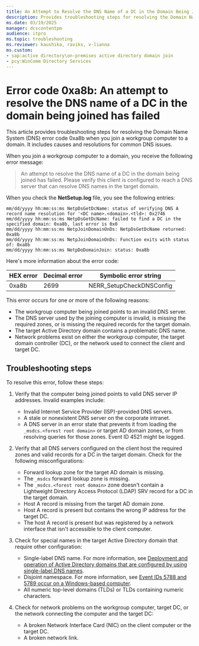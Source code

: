 ```yaml
---
title: An Attempt to Resolve the DNS Name of a DC in the Domain Being Joined Has Failed
description: Provides troubleshooting steps for resolving the Domain Name System (DNS) error code 0xa8b when you join a workgroup computer to a domain.
ms.date: 03/19/2025
manager: dcscontentpm
audience: itpro
ms.topic: troubleshooting
ms.reviewer: kaushika, raviks, v-lianna
ms.custom:
- sap:active directory\on-premises active directory domain join
- pcy:WinComm Directory Services
---
```

# Error code 0xa8b: An attempt to resolve the DNS name of a DC in the domain being joined has failed

This article provides troubleshooting steps for resolving the Domain Name System (DNS) error code 0xa8b when you join a workgroup computer to a domain. It includes causes and resolutions for common DNS issues.

When you join a workgroup computer to a domain, you receive the following error message:

> An attempt to resolve the DNS name of a DC in the domain being joined has failed. Please verify this client is configured to reach a DNS server that can resolve DNS names in the target domain.

When you check the **NetSetup.log** file, you see the following entries:

```output
mm/dd/yyyy hh:mm:ss:ms NetpDsGetDcName: status of verifying DNS A record name resolution for '<DC name>.<domain>.<tld>: 0x2746
mm/dd/yyyy hh:mm:ss:ms NetpDsGetDcName: failed to find a DC in the specified domain: 0xa8b, last error is 0x0
mm/dd/yyyy hh:mm:ss:ms NetpJoinDomainOnDs: NetpDsGetDcName returned: 0xa8b
mm/dd/yyyy hh:mm:ss:ms NetpJoinDomainOnDs: Function exits with status of: 0xa8b
mm/dd/yyyy hh:mm:ss:ms NetpDoDomainJoin: status: 0xa8b
```

Here's more information about the error code:

|HEX error  |Decimal error  |Symbolic error string  |
|---------|---------|---------|
|0xa8b     |2699         |NERR_SetupCheckDNSConfig         |

This error occurs for one or more of the following reasons:

- The workgroup computer being joined points to an invalid DNS server.
- The DNS server used by the joining computer is invalid, is missing the required zones, or is missing the required records for the target domain.
- The target Active Directory domain contains a problematic DNS name.
- Network problems exist on either the workgroup computer, the target domain controller (DC), or the network used to connect the client and target DC.

## Troubleshooting steps

To resolve this error, follow these steps:

1. Verify that the computer being joined points to valid DNS server IP addresses. Invalid examples include:

    - Invalid Internet Service Provider (ISP)-provided DNS servers.
    - A stale or nonexistent DNS server on the corporate intranet.
    - A DNS server in an error state that prevents it from loading the `_msdcs.<forest root domain>` or target AD domain zones, or from resolving queries for those zones. Event ID 4521 might be logged.

2. Verify that all DNS servers configured on the client host the required zones and valid records for a DC in the target domain. Check for the following misconfigurations:

    - Forward lookup zone for the target AD domain is missing.
    - The `_msdcs` forward lookup zone is missing.
    - The `_msdcs.<forest root domain>` zone doesn't contain a Lightweight Directory Access Protocol (LDAP) SRV record for a DC in the target domain.
    - Host A record is missing from the target AD domain zone.
    - Host A record is present but contains the wrong IP address for the target DC.
    - The host A record is present but was registered by a network interface that isn't accessible to the client computer.

3. Check for special names in the target Active Directory domain that require other configuration:

    - Single-label DNS name. For more information, see [Deployment and operation of Active Directory domains that are configured by using single-label DNS names](deployment-operation-ad-domains.md#how-to-enable-windows-based-clients-to-do-queries-and-dynamic-updates-with-single-label-dns-zones).
    - Disjoint namespace. For more information, see [Event IDs 5788 and 5789 occur on a Windows-based computer](event-ids-5788-5789.md).
    - All numeric top-level domains (TLDs) or TLDs containing numeric characters.

4. Check for network problems on the workgroup computer, target DC, or the network connecting the computer and the target DC:

    - A broken Network Interface Card (NIC)  on the client computer or the target DC.
    - A broken network link.
